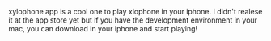 xylophone app is a cool one to play xlophone in your iphone. I didn't realese it at the app store yet but if you have the development environment in your mac, you can download in your iphone and start playing! 
